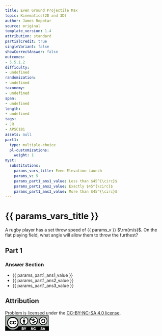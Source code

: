 ```yaml
---
title: Even Ground Projectile Max
topic: Kinematics(2D and 3D)
author: James Ropotar
source: original
template_version: 1.4
attribution: standard
partialCredit: true
singleVariant: false
showCorrectAnswer: false
outcomes:
- 5.5.1.2
difficulty:
- undefined
randomization:
- undefined
taxonomy:
- undefined
span:
- undefined
length:
- undefined
tags:
- JR
- APSC181
assets: null
part1:
  type: multiple-choice
  pl-customizations:
    weight: 1
myst:
  substitutions:
    params_vars_title: Even Elevation Launch
    params_v: 5
    params_part1_ans1_value: Less than $45^{\circ}$
    params_part1_ans2_value: Exactly $45^{\circ}$
    params_part1_ans3_value: More than $45^{\circ}$
---
```

# {{ params_vars_title }}
A rugby player has a set throw speed of {{ params_v }} $\rm{m/s}$.
On the flat playing field, what angle will allow them to throw the furthest?

## Part 1

### Answer Section

- {{ params_part1_ans1_value }}
- {{ params_part1_ans2_value }}
- {{ params_part1_ans3_value }}

## Attribution

Problem is licensed under the [CC-BY-NC-SA 4.0 license](https://creativecommons.org/licenses/by-nc-sa/4.0/).<br> ![The Creative Commons 4.0 license requiring attribution-BY, non-commercial-NC, and share-alike-SA license.](https://raw.githubusercontent.com/firasm/bits/master/by-nc-sa.png)